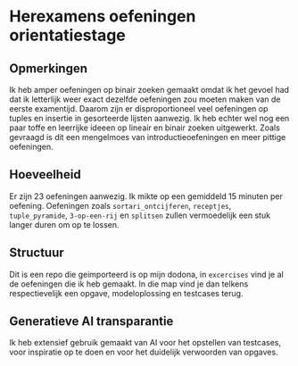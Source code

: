 # Herexamens oefeningen orientatiestage

## Opmerkingen

Ik heb amper oefeningen op binair zoeken gemaakt omdat ik het gevoel had dat ik letterlijk weer exact dezelfde oefeningen zou moeten maken van de eerste examentijd.
Daarom zijn er disproportioneel veel oefeningen op tuples en insertie in gesorteerde lijsten aanwezig.
Ik heb echter wel nog een paar toffe en leerrijke ideeen op lineair en binair zoeken uitgewerkt.
Zoals gevraagd is dit een mengelmoes van introductieoefeningen en meer pittige oefeningen.

## Hoeveelheid

Er zijn 23 oefeningen aanwezig. Ik mikte op een gemiddeld 15 minuten per oefening. Oefeningen zoals `sortari_ontcijferen`, `receptjes`, `tuple_pyramide`, `3-op-een-rij` en `splitsen` zullen vermoedelijk een stuk langer duren om op te lossen.

## Structuur

Dit is een repo die geimporteerd is op mijn dodona, in `excercises` vind je al de oefeningen die ik heb gemaakt. In die map vind je dan telkens respectievelijk een opgave, modeloplossing en testcases terug.

## Generatieve AI transparantie

Ik heb extensief gebruik gemaakt van AI voor het opstellen van testcases, voor inspiratie op te doen en voor het duidelijk verwoorden van opgaves.
